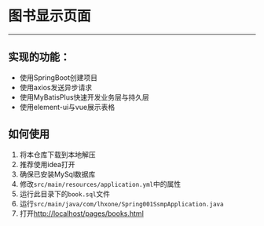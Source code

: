 # 图书显示页面

---

## 实现的功能：

- 使用SpringBoot创建项目
- 使用axios发送异步请求
- 使用MyBatisPlus快速开发业务层与持久层
- 使用element-ui与vue展示表格

## 如何使用

1. 将本仓库下载到本地解压
2. 推荐使用idea打开
2. 确保已安装MySql数据库
3. 修改```src/main/resources/application.yml```中的属性
3. 运行此目录下的```book.sql```文件
4. 运行```src/main/java/com/lhxone/Spring001SsmpApplication.java```
5. 打开[http://localhost/pages/books.html](http://localhost/pages/books.html)
